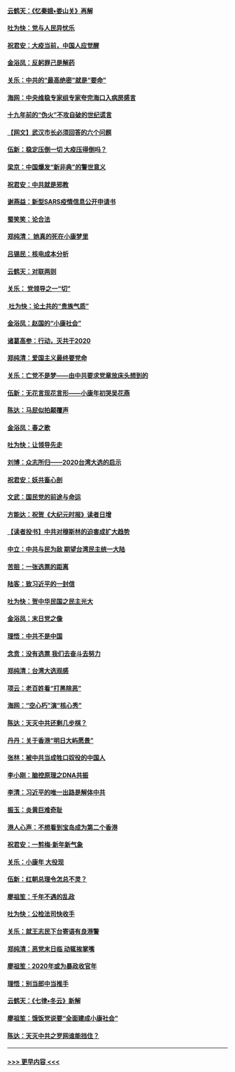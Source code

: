 #### [云鹤天：《忆秦娥▪娄山关》再解](../pages/nsc993/n11824682.md?t=01272211) 
#### [吐为快：党与人民异忧乐](../pages/nsc993/n11824660.md?t=01272211) 
#### [祝君安：大疫当前，中国人应觉醒](../pages/nsc993/n11821946.md?t=01272211) 
#### [金浴凤：反躬罪己是解药](../pages/nsc993/n11820280.md?t=01272211) 
#### [关乐：中共的“最高绝密”就是“要命”](../pages/nsc993/n11816946.md?t=01272211) 
#### [海网：中央维稳专家组专家夸完海口入病房感言](../pages/nsc993/n11815138.md?t=01272211) 
#### [十九年前的“伪火”不攻自破的世纪谎言](../pages/nsc993/n11813238.md?t=01272211) 
#### [【网文】武汉市长必须回答的六个问题](../pages/nsc993/n11813848.md?t=01272211) 
#### [伍新：稳定压倒一切 大疫压得倒吗？](../pages/nsc993/n11812634.md?t=01272211) 
#### [梁京：中国爆发“新非典”的警世意义](../pages/nsc993/n11812554.md?t=01272211) 
#### [祝君安：中共就是邪教](../pages/nsc993/n11812431.md?t=01272211) 
#### [谢燕益：新型SARS疫情信息公开申请书](../pages/nsc993/n11808840.md?t=01272211) 
#### [蜀笑笑：论合法](../pages/nsc993/n11808064.md?t=01272211) 
#### [郑纯清： 她真的死在小康梦里](../pages/nsc993/n11806623.md?t=01272211) 
#### [吕锡民：核电成本分析](../pages/nsc993/n11806284.md?t=01272211) 
#### [云鹤天：对联两则](../pages/nsc993/n11805957.md?t=01272211) 
#### [关乐： 党领导之一“切”](../pages/nsc993/n11804505.md?t=01272211) 
#### [ 吐为快：论土共的“贵族气质”](../pages/nsc993/n11804490.md?t=01272211) 
#### [金浴凤：赵国的“小康社会”](../pages/nsc993/n11804452.md?t=01272211) 
#### [诸葛高参：行动，灭共于2020](../pages/nsc993/n11804120.md?t=01272211) 
#### [郑纯清：爱国主义最终要党命](../pages/nsc993/n11802197.md?t=01272211) 
#### [关乐：亡党不是梦——由中共要求党章放床头想到的](../pages/nsc993/n11802156.md?t=01272211) 
#### [伍新：无花言现花言形——小康年初哭吴花燕](../pages/nsc993/n11800044.md?t=01272211) 
#### [陈达：马屁似拍颠覆声](../pages/nsc993/n11800010.md?t=01272211) 
#### [金浴凤：春之歌](../pages/nsc993/n11797687.md?t=01272211) 
#### [吐为快：让领导先走](../pages/nsc993/n11797512.md?t=01272211) 
#### [刘博：众志所归——2020台湾大选的启示](../pages/nsc993/n11796878.md?t=01272211) 
#### [祝君安：妖共畜心剖](../pages/nsc993/n11794273.md?t=01272211) 
#### [文武：国民党的前途与命运](../pages/nsc993/n11794198.md?t=01272211) 
#### [方能达：祝贺《大纪元时报》读者日增](../pages/nsc993/n11793807.md?t=01272211) 
#### [【读者投书】中共对穆斯林的迫害成扩大趋势](../pages/nsc993/n11791371.md?t=01272211) 
#### [中立：中共与民为敌 期望台湾民主统一大陆](../pages/nsc993/n11790392.md?t=01272211) 
#### [苦胆：一张选票的距离](../pages/nsc993/n11788914.md?t=01272211) 
#### [陆客：致习近平的一封信](../pages/nsc993/n11788867.md?t=01272211) 
#### [吐为快：贺中华民国之民主光大](../pages/nsc993/n11788618.md?t=01272211) 
#### [金浴凤：末日党之像](../pages/nsc993/n11787475.md?t=01272211) 
#### [理悟：中共不是中国](../pages/nsc993/n11787463.md?t=01272211) 
#### [念贲：没有选票  我们去奋斗去努力](../pages/nsc993/n11787398.md?t=01272211) 
#### [郑纯清：台湾大选观感](../pages/nsc993/n11786210.md?t=01272211) 
#### [项云：老百姓看“打黑除恶”](../pages/nsc993/n11785398.md?t=01272211) 
#### [海网：“空心朽”演“核心秀”](../pages/nsc993/n11783874.md?t=01272211) 
#### [陈达：天灭中共还剩几步棋？](../pages/nsc993/n11783719.md?t=01272211) 
#### [丹丹：关于香港“明日大屿愿景”](../pages/nsc993/n11783273.md?t=01272211) 
#### [张林：被中共当成牲口奴役的中国人](../pages/nsc993/n11782397.md?t=01272211) 
#### [李小刚：脑控原理之DNA共振](../pages/nsc993/n11780962.md?t=01272211) 
#### [李清：习近平的唯一出路是解体中共](../pages/nsc993/n11780866.md?t=01272211) 
#### [振玉：炎黄巨难奇耻](../pages/nsc993/n11779632.md?t=01272211) 
#### [港人心声：不想看到宝岛成为第二个香港](../pages/nsc993/n11778817.md?t=01272211) 
#### [祝君安：一剪梅‧新年新气象](../pages/nsc993/n11776340.md?t=01272211) 
#### [关乐：小康年 大役现](../pages/nsc993/n11774213.md?t=01272211) 
#### [伍新：红朝总理令怎总不灵？](../pages/nsc993/n11770813.md?t=01272211) 
#### [廖祖笙：千年不遇的乱政](../pages/nsc993/n11770373.md?t=01272211) 
#### [吐为快：公检法司快收手](../pages/nsc993/n11770359.md?t=01272211) 
#### [关乐：就王志民下台寄语有良港警](../pages/nsc993/n11769903.md?t=01272211) 
#### [郑纯清：恶党末日临 动辄挨掌嘴](../pages/nsc993/n11769356.md?t=01272211) 
#### [廖祖笙：2020年或为暴政收官年](../pages/nsc993/n11768216.md?t=01272211) 
#### [理悟：别当郎中当推手](../pages/nsc993/n11768243.md?t=01272211) 
#### [云鹤天：《七律▪冬云》新解](../pages/nsc993/n11768204.md?t=01272211) 
#### [廖祖笙：饿饭党说要“全面建成小康社会”](../pages/nsc993/n11767482.md?t=01272211) 
#### [陈达：天灭中共之罗网谁能挡住？](../pages/nsc993/n11767465.md?t=01272211) 

----
#### [ >>> 更早内容 <<< ](../indexes/nsc993-earlier.md)
